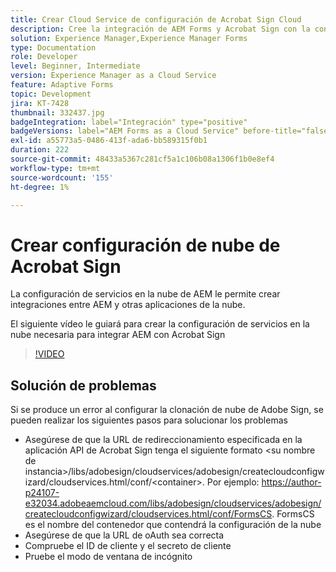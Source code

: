 ```yaml
---
title: Crear Cloud Service de configuración de Acrobat Sign Cloud
description: Cree la integración de AEM Forms y Acrobat Sign con la configuración de los servicios en la nube.
solution: Experience Manager,Experience Manager Forms
type: Documentation
role: Developer
level: Beginner, Intermediate
version: Experience Manager as a Cloud Service
feature: Adaptive Forms
topic: Development
jira: KT-7428
thumbnail: 332437.jpg
badgeIntegration: label="Integración" type="positive"
badgeVersions: label="AEM Forms as a Cloud Service" before-title="false"
exl-id: a55773a5-0486-413f-ada6-bb589315f0b1
duration: 222
source-git-commit: 48433a5367c281cf5a1c106b08a1306f1b0e8ef4
workflow-type: tm+mt
source-wordcount: '155'
ht-degree: 1%

---
```


# Crear configuración de nube de Acrobat Sign

La configuración de servicios en la nube de AEM le permite crear integraciones entre AEM y otras aplicaciones de la nube.

El siguiente vídeo le guiará para crear la configuración de servicios en la nube necesaria para integrar AEM con Acrobat Sign

>[!VIDEO](https://video.tv.adobe.com/v/332437?quality=12&learn=on)

## Solución de problemas

Si se produce un error al configurar la clonación de nube de Adobe Sign, se pueden realizar los siguientes pasos para solucionar los problemas
* Asegúrese de que la URL de redireccionamiento especificada en la aplicación API de Acrobat Sign tenga el siguiente formato
&lt;su nombre de instancia>/libs/adobesign/cloudservices/adobesign/createcloudconfigwizard/cloudservices.html/conf/&lt;container>.
Por ejemplo: https://author-p24107-e32034.adobeaemcloud.com/libs/adobesign/cloudservices/adobesign/createcloudconfigwizard/cloudservices.html/conf/FormsCS. FormsCS es el nombre del contenedor que contendrá la configuración de la nube
* Asegúrese de que la URL de oAuth sea correcta
* Compruebe el ID de cliente y el secreto de cliente
* Pruebe el modo de ventana de incógnito

